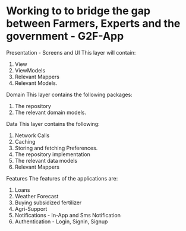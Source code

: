 # Working to to bridge the gap between Farmers, Experts and the government - G2F-App

[//]: # (Archicture)
Presentation - Screens and UI
This layer will contain:
1. View
2. ViewModels
3. Relevant Mappers
4. Relevant Models.

Domain
This layer contains the following packages:
1. The repository
2. The relevant domain models.

Data
This layer contains the following:
1. Network Calls
2. Caching
3. Storing and fetching Preferences.
4. The repository implementation
5. The relevant data models
6. Relevant Mappers

Features
The features of the applications are:
1. Loans
2. Weather Forecast
3. Buying subsidized fertilizer
4. Agri-Support
5. Notifications - In-App and Sms Notification
6. Authentication - Login, Signin, Signup

